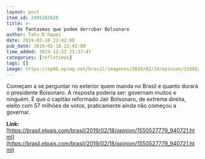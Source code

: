 ```yaml
---
layout: post
item_id: 2495287628
title: >-
    Os fantasmas que podem derrubar Bolsonaro
author: Tatu D'Oquei
date: 2019-02-18 23:42:00
pub_date: 2019-02-18 23:42:00
time_added: 2019-12-23 21:37:47
categories: [refletimos]
tags: []
image: https://ep00.epimg.net/brasil/imagenes/2019/02/18/opinion/1550527779_940721_1550530111_rrss_normal.jpg
---
```


Começam a se perguntar no exterior quem manda no Brasil e quanto durará o presidente Bolsonaro. A resposta poderia ser: governam muitos e ninguém. É que o capitão reformado Jair Bolsonaro, de extrema direita, eleito com 57 milhões de votos, praticamente ainda não começou a governar.

**Link:** [https://brasil.elpais.com/brasil/2019/02/18/opinion/1550527779_940721.html](https://brasil.elpais.com/brasil/2019/02/18/opinion/1550527779_940721.html)

